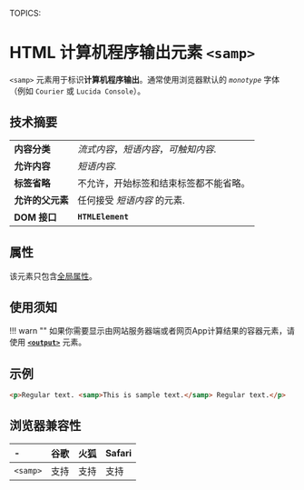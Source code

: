 TOPICS: <samp>

# HTML 计算机程序输出元素 `<samp>`

`<samp>` 元素用于标识**计算机程序输出**。通常使用浏览器默认的 *`monotype`* 字体（例如 `Courier` 或 `Lucida Console`）。

## 技术摘要

|  |  |
| :-- | :-- |
| **内容分类** | *流式内容*，*短语内容*，*可触知内容*. |
| **允许内容** | *短语内容*. |
| **标签省略** | 不允许，开始标签和结束标签都不能省略。|
| **允许的父元素** | 任何接受 *短语内容* 的元素. |
| **DOM 接口** | **`HTMLElement`** |

## 属性

该元素只包含[全局属性](/zh-hans/webfrontend/HTML_Global_Attributes)。

## 使用须知

!!! warn ""
    如果你需要显示由网站服务器端或者网页App计算结果的容器元素，请使用 **[`<output>`](/zh-hans/webfrontend/<output>)** 元素。

## 示例

```html
<p>Regular text. <samp>This is sample text.</samp> Regular text.</p>
```

## 浏览器兼容性

| - | 谷歌 | 火狐 | Safari |
| :--- | :--- | :--- | :--- |
| `<samp>` | 支持 | 支持 | 支持 |
